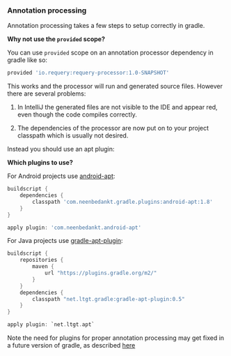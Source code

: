 ### Annotation processing

Annotation processing takes a few steps to setup correctly in gradle.

**Why not use the `provided` scope?**

You can use `provided` scope on an annotation processor dependency in gradle like so:

```gradle
provided 'io.requery:requery-processor:1.0-SNAPSHOT'
```

This works and the processor will run and generated source files. However there are several problems:

1. In IntelliJ the generated files are not visible to the IDE and appear red, even though the code compiles correctly.

2. The dependencies of the processor are now put on to your project classpath which is usually not desired.

Instead you should use an apt plugin:

**Which plugins to use?**

For Android projects use [android-apt](https://bitbucket.org/hvisser/android-apt):

```gradle
buildscript {
    dependencies {
        classpath 'com.neenbedankt.gradle.plugins:android-apt:1.8'
    }
}

apply plugin: 'com.neenbedankt.android-apt'
```

For Java projects use [gradle-apt-plugin](https://github.com/tbroyer/gradle-apt-plugin):

```gradle
buildscript {
    repositories {
        maven {
            url "https://plugins.gradle.org/m2/"
        }
    }
    dependencies {
        classpath "net.ltgt.gradle:gradle-apt-plugin:0.5"
    }
}

apply plugin: `net.ltgt.apt`
```

Note the need for plugins for proper annotation processing may get fixed in a future version of gradle, as described [here](https://github.com/gradle/gradle/blob/master/design-docs/java-annotation-processing.md)
